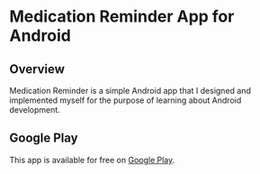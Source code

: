 # Medication Reminder App for Android

## Overview
Medication Reminder is a simple Android app that I designed and implemented myself for the purpose of learning about Android development.

## Google Play
This app is available for free on [Google Play](https://play.google.com/store/apps/details?id=com.huettner.dan.videorentalstore).
